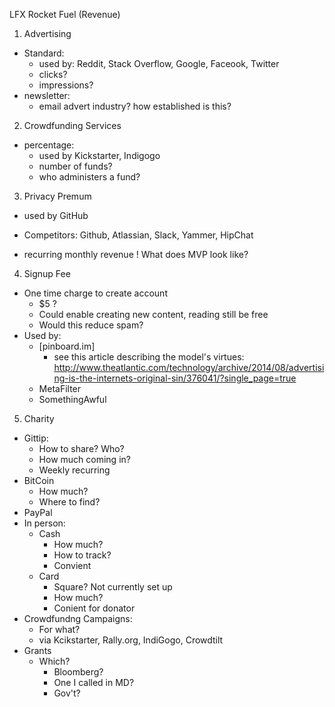 LFX Rocket Fuel (Revenue)

1. Advertising
  * Standard:
     * used by: Reddit, Stack Overflow, Google, Faceook, Twitter
     * clicks?
     * impressions?
   * newsletter:
     * email advert industry? how established is this?
 
2. Crowdfunding Services
  * percentage:
    * used by Kickstarter, Indigogo
    * number of funds?
    * who administers a fund?

3. Privacy Premum
  * used by GitHub
  - Competitors: Github, Atlassian, Slack, Yammer, HipChat
  + recurring monthly revenue
  ! What does MVP look like?

4. Signup Fee
  * One time charge to create account
    * $5 ?
    * Could enable creating new content, reading still be free
    * Would this reduce spam?
  * Used by:
    * [pinboard.im] 
      * see this article describing the model's virtues: http://www.theatlantic.com/technology/archive/2014/08/advertising-is-the-internets-original-sin/376041/?single_page=true
    * MetaFilter
    * SomethingAwful

5. Charity
  * Gittip:
    * How to share? Who?
    * How much coming in?
    + Weekly recurring
  * BitCoin
    * How much?
    * Where to find?
   * PayPal
   * In person:
     * Cash
       * How much?
       * How to track?
       + Convient
     * Card
       * Square? Not currently set up
       * How much?
       + Conient for donator
   * Crowdfundng Campaigns:
     * For what?
     * via Kcikstarter, Rally.org, IndiGogo, Crowdtilt
   * Grants
     * Which?
       * Bloomberg?
       * One I called in MD?
       * Gov't?
